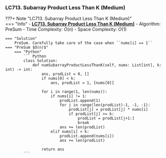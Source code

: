 ### LC713. Subarray Product Less Than K (Medium)
???+ Note "LC713. Subarray Product Less Than K (Medium)"    
    === "Info"
        - **<a href="https://leetcode.com/problems/subarray-product-less-than-k/" target="_blank">LC713. Subarray Product Less Than K (Medium)</a>**
        - Algorithm: PreSum
        - Time Complexity: $O(n)$
        - Space Complexity: $O(1)$

    === "Solution"
        PreSum. Carefully take care of the case when ``nums[i] == 1``
    === "PreSum $O(n)$"
        === "Python"
            ``` Python
            class Solution:
                def numSubarrayProductLessThanK(self, nums: List[int], k: int) -> int:                
                    ans, prodList = 0, []
                    if nums[0] < k:
                        ans, prodList = 1, [nums[0]]

                    for i in range(1, len(nums)):            
                        if nums[i] != 1:
                            prodList.append(1)
                            for j in range(len(prodList)-1, -1, -1):                
                                prodList[j] = prodList[j] * nums[i]
                                if prodList[j] >= k:
                                    prodList = prodList[j+1:]                    
                                    break    
                            ans += len(prodList)
                        elif nums[i] < k:
                            prodList.append(nums[i])
                            ans += len(prodList)

                    return ans                    
            ```